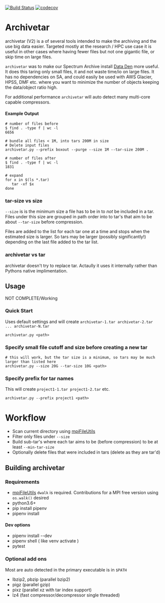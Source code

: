 [![Build Status](https://travis-ci.com/brockpalen/archivetar.svg?branch=master)](https://travis-ci.com/brockpalen/archivetar)
[![codecov](https://codecov.io/gh/brockpalen/archivetar/branch/master/graph/badge.svg)](https://codecov.io/gh/brockpalen/archivetar)



Archivetar
==========

archivetar (V2) is a of several tools intended to make the archiving and the
use big data easier. Targeted mostly at the research / HPC use case it is useful in other cases where having fewer files but not one gigantic file, or skip time on large files.

`archivetar` was to make our Spectrum Archive install [Data Den](https://arc-ts.umich.edu/data-den/) more useful. It does this taring only small files, it and not waste time/io on large files.  It has no dependencies on SA, and could easily be used with AWS Glacier, HPSS, DMF etc.  where you want to minimize the number of objects keeping the data/object ratio high.

For additional performance `archivetar` will auto detect many multi-core capable compressors.

#### Example Output

```
# number of files before
$ find . -type f | wc -l
6656

# bundle all files < 1M, into tars 200M in size
# Delete input files
archivetar.py --prefix boxout --purge --size 1M --tar-size 200M .

# number of files after
$ find . -type f | wc -l
1831

# expand 
for x in $(ls *.tar)
   tar -xf $x
done
```


### tar-size vs size


`--size` is is the minimum size a file has to be in to *not* be included in a tar.  Files under this size are grouped in path order into to tar's that aim to be about `--tar-size` before compression.

Files are added to the list for each tar one at a time and stops when the estimated size is larger. So tars may be larger (possibly significantly!) depending on the last file added to the tar list.

### archivetar vs tar


archivetar doesn't try to replace tar. Actaully it uses it internally rather than Pythons native implimentation.  

Usage
-----

NOT COMPLETE/Working

### Quick Start

Uses default settings and will create `archivetar-1.tar archivetar-2.tar ... archivetar-N.tar`

```
archivetar.py <path>
```

### Specify small file cutoff and size before creating a new tar

```
# this will work, but the tar size is a minimum, so tars may be much larger than listed here
archivetar.py --size 20G --tar-size 10G <path>
```

### Specify prefix for tar names

This will create `project1-1.tar project1-2.tar` etc.

```
archivetar.py --prefix project1 <path>
```

Workflow
========


 * Scan current directory using [mpiFileUtils](https://github.com/hpc/mpifileutils)
 * Filter only files under `--size`
 * Build sub-tar's where each tar aims to be (before compression) to be at least `--min-tar-size`
 * Optionally delete files that were included in tars (delete as they are tar'd)

Building archivetar
-------------------

### Requirements

 * [mpiFileUtils](https://github.com/hpc/mpifileutils) `dwalk` is required. Contributions for a MPI free version using `os.walk()` desired
 * python3.6+
 * pip install pipenv
 * pipenv install

#### Dev options

 * pipenv install --dev
 * pipenv shell  ( like venv activate )
 * pytest

### Optional add ons

Most are auto detected in the primary executable is in `$PATH`

 * lbzip2, pbzip (parallel bzip2)
 * pigz  (parallel gzip)
 * pixz  (parallel xz with tar index support)
 * lz4   (fast compressor/decompressor single threaded)

